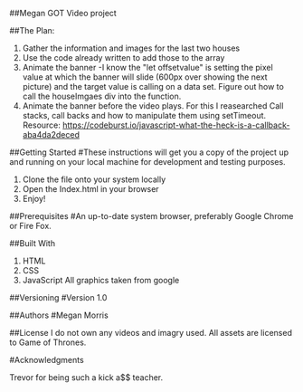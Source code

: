##Megan GOT Video project

##The Plan: 
1. Gather the information and images for the last two houses
2. Use the code already written to add those to the array
3. Animate the banner
	-I know the "let offsetvalue" is setting the pixel value at which the banner will slide (600px over showing the next picture) and the target value is calling on a data set. Figure out how to call the houseImgaes div into the function.
4. Animate the banner before the video plays. For this I reasearched Call stacks, call backs and how to manipulate them using setTimeout. Resource: https://codeburst.io/javascript-what-the-heck-is-a-callback-aba4da2deced

##Getting Started
#These instructions will get you a copy of the project up and running on your local machine for development and testing purposes. 
1. Clone the file onto your system locally
2. Open the Index.html in your browser
3. Enjoy! 

##Prerequisites
#An up-to-date system browser, preferably Google Chrome or Fire Fox.


##Built With
1. HTML
2. CSS
3. JavaScript 
All graphics taken from google 

##Versioning
#Version 1.0

##Authors
#Megan Morris


##License
I do not own any videos and imagry used. All assets are licensed to Game of Thrones. 

#Acknowledgments

Trevor for being such a kick a$$ teacher.
